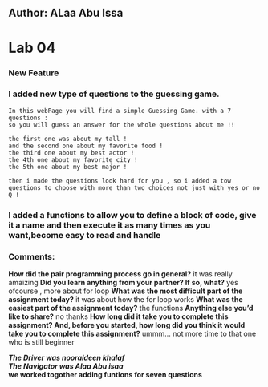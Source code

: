 ## Author: ALaa Abu Issa 
# Lab 04
### New Feature
### I added new type of questions to the guessing game.

~~~
In this webPage you will find a simple Guessing Game. with a 7 questions :
so you will guess an answer for the whole questions about me !!

the first one was about my tall !
and the second one about my favorite food !
the third one about my best actor !
the 4th one about my favorite city !
the 5th one about my best major !

then i made the questions look hard for you , so i added a tow questions to choose with more than two choices not just with yes or no Q !
~~~




### I added a functions to allow you to define a block of code, give it a name and then execute it as many times as you want,become easy to read and handle


### Comments:

**How did the pair programming process go in general?**
it was really amaizing
**Did you learn anything from your partner? If so, what?**
yes ofcourse , more about for loop
**What was the most difficult part of the assignment today?**
it was about how the for loop works
**What was the easiest part of the assignment today?**
the functions
**Anything else you’d like to share?**
no thanks
**How long did it take you to complete this assignment? And, before you started, how long did you think it would take you to complete this assignment?**
ummm... not more time to that one who is still beginner 

***The Driver was nooraldeen khalaf***<br>
***The Navigator was Alaa Abu isaa***<br>
**we worked togother adding funtions for seven questions**<br>

